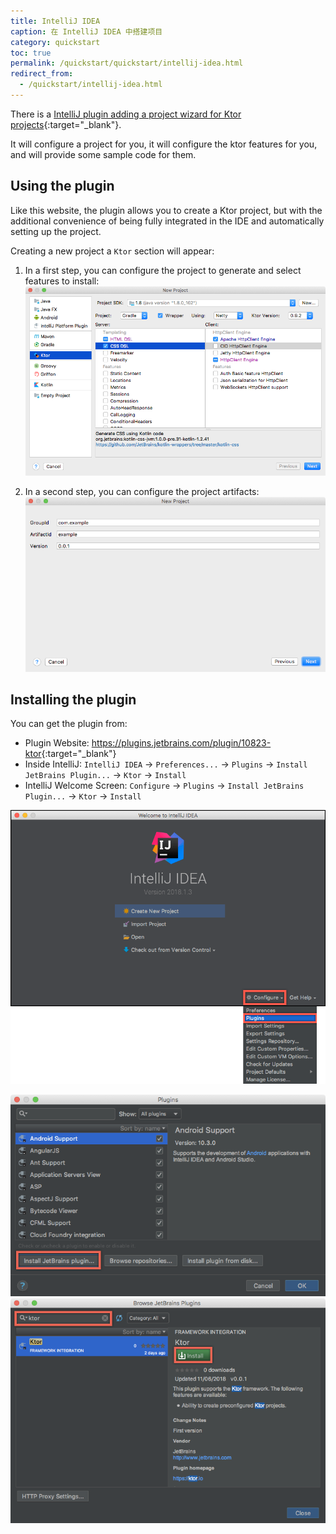 ```yaml
---
title: IntelliJ IDEA 
caption: 在 IntelliJ IDEA 中搭建项目
category: quickstart
toc: true 
permalink: /quickstart/quickstart/intellij-idea.html
redirect_from:
  - /quickstart/intellij-idea.html
---
```


There is a [IntelliJ plugin adding a project wizard for Ktor projects](https://plugins.jetbrains.com/plugin/10823-ktor){:target="_blank"}.

It will configure a project for you, it will configure the ktor features for you, and will provide some sample code for them. 

## Using the plugin

Like this website, the plugin allows you to create a Ktor project, but with the
additional convenience of being fully integrated in the IDE and automatically setting up
the project.

Creating a new project a `Ktor` section will appear:

1) In a first step, you can configure the project to generate and select features to install:
![](/quickstart/quickstart/intellij-idea/plugin/ktor-plugin-1.png)

2) In a second step, you can configure the project artifacts:
![](/quickstart/quickstart/intellij-idea/plugin/ktor-plugin-2.png)

## Installing the plugin

You can get the plugin from:

* Plugin Website: <https://plugins.jetbrains.com/plugin/10823-ktor>{:target="_blank"}
* Inside IntelliJ: `IntelliJ IDEA` → `Preferences...` → `Plugins` → `Install JetBrains Plugin...` → `Ktor` → `Install`
* IntelliJ Welcome Screen: `Configure` → `Plugins` → `Install JetBrains Plugin...` → `Ktor` → `Install`

![](/quickstart/quickstart/intellij-idea/plugin/install01.png)

<div style="clear:both;"></div>

![](/quickstart/quickstart/intellij-idea/plugin/install2.png)
![](/quickstart/quickstart/intellij-idea/plugin/install3.png)
